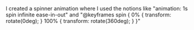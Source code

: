 I created a spinner animation where I used the notions like "animation: 1s spin infinite ease-in-out" and 
"@keyframes spin {
  0% {
    transform: rotate(0deg);
  }
  100% {
    transform: rotate(360deg);
  }
}"


